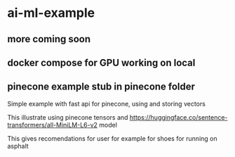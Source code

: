 # ai-ml-example

## more coming soon

## docker compose for GPU working on local

## pinecone example stub in pinecone folder

Simple example with fast api for pinecone, using and storing vectors

This illustrate using pinecone tensors and https://huggingface.co/sentence-transformers/all-MiniLM-L6-v2 model


This gives recomendations for user for example for shoes for running on asphalt


